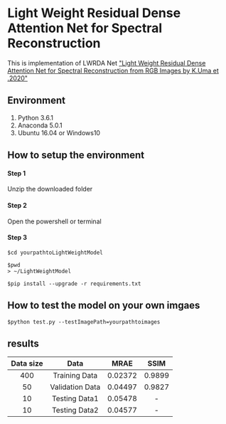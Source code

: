 
# Light Weight Residual Dense Attention Net for Spectral Reconstruction

This is implementation of LWRDA Net
["Light Weight Residual Dense Attention Net for Spectral Reconstruction from
RGB Images by K.Uma et .2020"](https://arxiv.org/ftp/arxiv/papers/2004/2004.06930.pdf) 

## Environment

1. Python 3.6.1
2. Anaconda 5.0.1
3. Ubuntu 16.04 or Windows10

## How to setup the environment

#### Step 1 

Unzip the downloaded folder


#### Step 2

Open the powershell or terminal


#### Step 3

```
$cd yourpathtoLightWeightModel

$pwd
> ~/LightWeightModel

$pip install --upgrade -r requirements.txt

```
## How to test the model on your own imgaes
```
$python test.py --testImagePath=yourpathtoimages
```

## results

| Data size  | Data  |  MRAE  |  SSIM  |
| :------: | :------: | :-------: | :-------: |  
| 400  | Training Data  | 0.02372  | 0.9899  |
| 50  | Validation Data  | 0.04497  | 0.9827  |
| 10  | Testing Data1  | 0.05478 | - |
| 10  | Testing Data2 | 0.04577  | -  |



